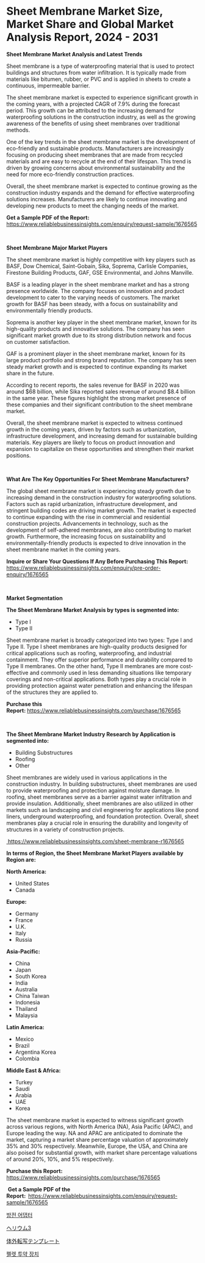 <p><h1>Sheet Membrane Market Size, Market Share and Global Market Analysis Report, 2024 - 2031</h1></p><p><strong>Sheet Membrane Market Analysis and Latest Trends</strong></p>
<p><p>Sheet membrane is a type of waterproofing material that is used to protect buildings and structures from water infiltration. It is typically made from materials like bitumen, rubber, or PVC and is applied in sheets to create a continuous, impermeable barrier.</p><p>The sheet membrane market is expected to experience significant growth in the coming years, with a projected CAGR of 7.9% during the forecast period. This growth can be attributed to the increasing demand for waterproofing solutions in the construction industry, as well as the growing awareness of the benefits of using sheet membranes over traditional methods.</p><p>One of the key trends in the sheet membrane market is the development of eco-friendly and sustainable products. Manufacturers are increasingly focusing on producing sheet membranes that are made from recycled materials and are easy to recycle at the end of their lifespan. This trend is driven by growing concerns about environmental sustainability and the need for more eco-friendly construction practices.</p><p>Overall, the sheet membrane market is expected to continue growing as the construction industry expands and the demand for effective waterproofing solutions increases. Manufacturers are likely to continue innovating and developing new products to meet the changing needs of the market.</p></p>
<p><strong>Get a Sample PDF of the Report:&nbsp;</strong> <a href="https://www.reliablebusinessinsights.com/enquiry/request-sample/1676565">https://www.reliablebusinessinsights.com/enquiry/request-sample/1676565</a></p>
<p>&nbsp;</p>
<p><strong>Sheet Membrane Major Market Players</strong></p>
<p><p>The sheet membrane market is highly competitive with key players such as BASF, Dow Chemical, Saint-Gobain, Sika, Soprema, Carlisle Companies, Firestone Building Products, GAF, GSE Environmental, and Johns Manville. </p><p>BASF is a leading player in the sheet membrane market and has a strong presence worldwide. The company focuses on innovation and product development to cater to the varying needs of customers. The market growth for BASF has been steady, with a focus on sustainability and environmentally friendly products. </p><p>Soprema is another key player in the sheet membrane market, known for its high-quality products and innovative solutions. The company has seen significant market growth due to its strong distribution network and focus on customer satisfaction. </p><p>GAF is a prominent player in the sheet membrane market, known for its large product portfolio and strong brand reputation. The company has seen steady market growth and is expected to continue expanding its market share in the future. </p><p>According to recent reports, the sales revenue for BASF in 2020 was around $68 billion, while Sika reported sales revenue of around $8.4 billion in the same year. These figures highlight the strong market presence of these companies and their significant contribution to the sheet membrane market. </p><p>Overall, the sheet membrane market is expected to witness continued growth in the coming years, driven by factors such as urbanization, infrastructure development, and increasing demand for sustainable building materials. Key players are likely to focus on product innovation and expansion to capitalize on these opportunities and strengthen their market positions.</p></p>
<p>&nbsp;</p>
<p><strong>What Are The Key Opportunities For Sheet Membrane Manufacturers?</strong></p>
<p><p>The global sheet membrane market is experiencing steady growth due to increasing demand in the construction industry for waterproofing solutions. Factors such as rapid urbanization, infrastructure development, and stringent building codes are driving market growth. The market is expected to continue expanding with the rise in commercial and residential construction projects. Advancements in technology, such as the development of self-adhered membranes, are also contributing to market growth. Furthermore, the increasing focus on sustainability and environmentally-friendly products is expected to drive innovation in the sheet membrane market in the coming years.</p></p>
<p><strong>Inquire or Share Your Questions If Any Before Purchasing This Report:</strong> <a href="https://www.reliablebusinessinsights.com/enquiry/pre-order-enquiry/1676565">https://www.reliablebusinessinsights.com/enquiry/pre-order-enquiry/1676565</a></p>
<p>&nbsp;</p>
<p><strong>Market Segmentation</strong></p>
<p><strong>The Sheet Membrane Market Analysis by types is segmented into:</strong></p>
<p><ul><li>Type I</li><li>Type II</li></ul></p>
<p><p>Sheet membrane market is broadly categorized into two types: Type I and Type II. Type I sheet membranes are high-quality products designed for critical applications such as roofing, waterproofing, and industrial containment. They offer superior performance and durability compared to Type II membranes. On the other hand, Type II membranes are more cost-effective and commonly used in less demanding situations like temporary coverings and non-critical applications. Both types play a crucial role in providing protection against water penetration and enhancing the lifespan of the structures they are applied to.</p></p>
<p><strong>Purchase this Report:&nbsp;</strong><a href="https://www.reliablebusinessinsights.com/purchase/1676565">https://www.reliablebusinessinsights.com/purchase/1676565</a></p>
<p>&nbsp;</p>
<p><strong>The Sheet Membrane Market Industry Research by Application is segmented into:</strong></p>
<p><ul><li>Building Substructures</li><li>Roofing</li><li>Other</li></ul></p>
<p><p>Sheet membranes are widely used in various applications in the construction industry. In building substructures, sheet membranes are used to provide waterproofing and protection against moisture damage. In roofing, sheet membranes serve as a barrier against water infiltration and provide insulation. Additionally, sheet membranes are also utilized in other markets such as landscaping and civil engineering for applications like pond liners, underground waterproofing, and foundation protection. Overall, sheet membranes play a crucial role in ensuring the durability and longevity of structures in a variety of construction projects.</p></p>
<p><a href="https://www.reliablebusinessinsights.com/sheet-membrane-r1676565">&nbsp;https://www.reliablebusinessinsights.com/sheet-membrane-r1676565</a></p>
<p><strong>In terms of Region, the Sheet Membrane Market Players available by Region are:</strong></p>
<p>
    <p> <strong> North America: </strong>
        <ul>
            <li>United States</li>
            <li>Canada</li>
        </ul>
        </p> 
    <p> <strong> Europe: </strong>
        <ul>
            <li>Germany</li>
            <li>France</li>
            <li>U.K.</li>
            <li>Italy</li>
            <li>Russia</li>
        </ul>
        </p> 
    <p> <strong> Asia-Pacific: </strong>
        <ul>
            <li>China</li>
            <li>Japan</li>
            <li>South Korea</li>
            <li>India</li>
            <li>Australia</li>
            <li>China Taiwan</li>
            <li>Indonesia</li>
            <li>Thailand</li>
            <li>Malaysia</li>
        </ul>
        </p> 
    <p> <strong> Latin America: </strong>
        <ul>
            <li>Mexico</li>
            <li>Brazil</li>
            <li>Argentina Korea</li>
            <li>Colombia</li>
        </ul>
        </p> 
    <p> <strong> Middle East & Africa: </strong>
        <ul>
            <li>Turkey</li>
            <li>Saudi</li>
            <li>Arabia</li>
            <li>UAE</li>
            <li>Korea</li>
        </ul>
    </p>
    </p>
<p><p>The sheet membrane market is expected to witness significant growth across various regions, with North America (NA), Asia Pacific (APAC), and Europe leading the way. NA and APAC are anticipated to dominate the market, capturing a market share percentage valuation of approximately 35% and 30% respectively. Meanwhile, Europe, the USA, and China are also poised for substantial growth, with market share percentage valuations of around 20%, 10%, and 5% respectively.</p></p>
<p><strong>Purchase this Report: </strong><a href="https://www.reliablebusinessinsights.com/purchase/1676565">https://www.reliablebusinessinsights.com/purchase/1676565</a></p>
<p>&nbsp;<strong>Get a Sample PDF of the Report:&nbsp;&nbsp;</strong><a href="https://www.reliablebusinessinsights.com/enquiry/request-sample/1676565">https://www.reliablebusinessinsights.com/enquiry/request-sample/1676565</a></p>
<p><strong></strong></p>
<p><p><a href="https://github.com/shampaakter36/Market-Research-Report-List-1/blob/main/890200890451.md">방전 어댑터</a></p><p><a href="https://github.com/KaydenJohns1964/Market-Research-Report-List-1/blob/main/415129099051.md">ヘリウム3</a></p><p><a href="https://github.com/marbadji/Market-Research-Report-List-1/blob/main/409903199050.md">体外転写テンプレート</a></p><p><a href="https://github.com/Santosuigrtley997836/Market-Research-Report-List-1/blob/main/624744590450.md">펠렛 투약 장치</a></p></p>